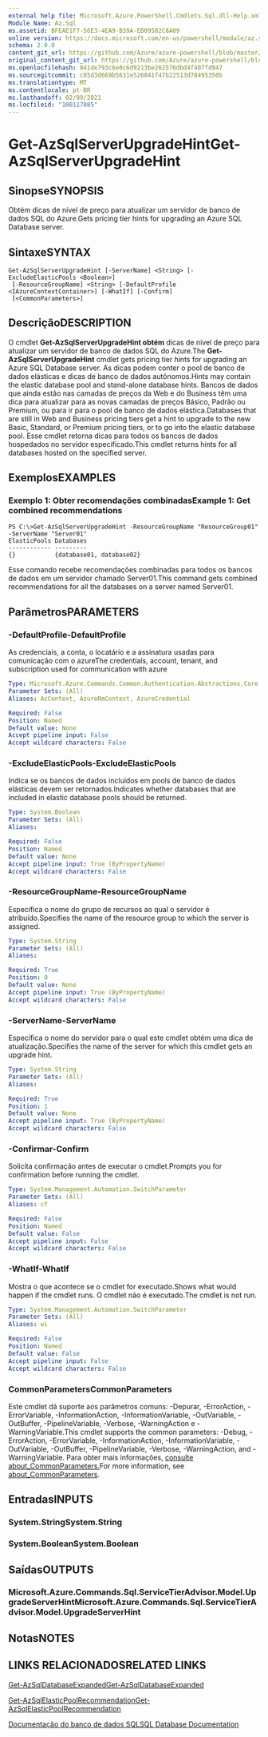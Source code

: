 ```yaml
---
external help file: Microsoft.Azure.PowerShell.Cmdlets.Sql.dll-Help.xml
Module Name: Az.Sql
ms.assetid: BFEAE1F7-56E3-4EA9-B39A-ED09582C8A09
online version: https://docs.microsoft.com/en-us/powershell/module/az.sql/get-azsqlserverupgradehint
schema: 2.0.0
content_git_url: https://github.com/Azure/azure-powershell/blob/master/src/Sql/Sql/help/Get-AzSqlServerUpgradeHint.md
original_content_git_url: https://github.com/Azure/azure-powershell/blob/master/src/Sql/Sql/help/Get-AzSqlServerUpgradeHint.md
ms.openlocfilehash: 841de793c6e0c6d9213be262576dbd4f407fd947
ms.sourcegitcommit: c05d3d669b5631e526841f47b22513d78495350b
ms.translationtype: MT
ms.contentlocale: pt-BR
ms.lasthandoff: 02/09/2021
ms.locfileid: "100117085"
---
```

# <span data-ttu-id="03d10-101">Get-AzSqlServerUpgradeHint</span><span class="sxs-lookup"><span data-stu-id="03d10-101">Get-AzSqlServerUpgradeHint</span></span>

## <span data-ttu-id="03d10-102">Sinopse</span><span class="sxs-lookup"><span data-stu-id="03d10-102">SYNOPSIS</span></span>
<span data-ttu-id="03d10-103">Obtém dicas de nível de preço para atualizar um servidor de banco de dados SQL do Azure.</span><span class="sxs-lookup"><span data-stu-id="03d10-103">Gets pricing tier hints for upgrading an Azure SQL Database server.</span></span>

## <span data-ttu-id="03d10-104">Sintaxe</span><span class="sxs-lookup"><span data-stu-id="03d10-104">SYNTAX</span></span>

```
Get-AzSqlServerUpgradeHint [-ServerName] <String> [-ExcludeElasticPools <Boolean>]
 [-ResourceGroupName] <String> [-DefaultProfile <IAzureContextContainer>] [-WhatIf] [-Confirm]
 [<CommonParameters>]
```

## <span data-ttu-id="03d10-105">Descrição</span><span class="sxs-lookup"><span data-stu-id="03d10-105">DESCRIPTION</span></span>
<span data-ttu-id="03d10-106">O cmdlet **Get-AzSqlServerUpgradeHint obtém** dicas de nível de preço para atualizar um servidor de banco de dados SQL do Azure.</span><span class="sxs-lookup"><span data-stu-id="03d10-106">The **Get-AzSqlServerUpgradeHint** cmdlet gets pricing tier hints for upgrading an Azure SQL Database server.</span></span>
<span data-ttu-id="03d10-107">As dicas podem conter o pool de banco de dados elásticas e dicas de banco de dados autônomos.</span><span class="sxs-lookup"><span data-stu-id="03d10-107">Hints may contain the elastic database pool and stand-alone database hints.</span></span>
<span data-ttu-id="03d10-108">Bancos de dados que ainda estão nas camadas de preços da Web e do Business têm uma dica para atualizar para as novas camadas de preços Básico, Padrão ou Premium, ou para ir para o pool de banco de dados elástica.</span><span class="sxs-lookup"><span data-stu-id="03d10-108">Databases that are still in Web and Business pricing tiers get a hint to upgrade to the new Basic, Standard, or Premium pricing tiers, or to go into the elastic database pool.</span></span>
<span data-ttu-id="03d10-109">Esse cmdlet retorna dicas para todos os bancos de dados hospedados no servidor especificado.</span><span class="sxs-lookup"><span data-stu-id="03d10-109">This cmdlet returns hints for all databases hosted on the specified server.</span></span>

## <span data-ttu-id="03d10-110">Exemplos</span><span class="sxs-lookup"><span data-stu-id="03d10-110">EXAMPLES</span></span>

### <span data-ttu-id="03d10-111">Exemplo 1: Obter recomendações combinadas</span><span class="sxs-lookup"><span data-stu-id="03d10-111">Example 1: Get combined recommendations</span></span>
```
PS C:\>Get-AzSqlServerUpgradeHint -ResourceGroupName "ResourceGroup01" -ServerName "Server01"
ElasticPools Databases           
------------ ---------           
{}           {database01, database02}
```

<span data-ttu-id="03d10-112">Esse comando recebe recomendações combinadas para todos os bancos de dados em um servidor chamado Server01.</span><span class="sxs-lookup"><span data-stu-id="03d10-112">This command gets combined recommendations for all the databases on a server named Server01.</span></span>

## <span data-ttu-id="03d10-113">Parâmetros</span><span class="sxs-lookup"><span data-stu-id="03d10-113">PARAMETERS</span></span>

### <span data-ttu-id="03d10-114">-DefaultProfile</span><span class="sxs-lookup"><span data-stu-id="03d10-114">-DefaultProfile</span></span>
<span data-ttu-id="03d10-115">As credenciais, a conta, o locatário e a assinatura usadas para comunicação com o azure</span><span class="sxs-lookup"><span data-stu-id="03d10-115">The credentials, account, tenant, and subscription used for communication with azure</span></span>

```yaml
Type: Microsoft.Azure.Commands.Common.Authentication.Abstractions.Core.IAzureContextContainer
Parameter Sets: (All)
Aliases: AzContext, AzureRmContext, AzureCredential

Required: False
Position: Named
Default value: None
Accept pipeline input: False
Accept wildcard characters: False
```

### <span data-ttu-id="03d10-116">-ExcludeElasticPools</span><span class="sxs-lookup"><span data-stu-id="03d10-116">-ExcludeElasticPools</span></span>
<span data-ttu-id="03d10-117">Indica se os bancos de dados incluídos em pools de banco de dados elásticas devem ser retornados.</span><span class="sxs-lookup"><span data-stu-id="03d10-117">Indicates whether databases that are included in elastic database pools should be returned.</span></span>

```yaml
Type: System.Boolean
Parameter Sets: (All)
Aliases:

Required: False
Position: Named
Default value: None
Accept pipeline input: True (ByPropertyName)
Accept wildcard characters: False
```

### <span data-ttu-id="03d10-118">-ResourceGroupName</span><span class="sxs-lookup"><span data-stu-id="03d10-118">-ResourceGroupName</span></span>
<span data-ttu-id="03d10-119">Especifica o nome do grupo de recursos ao qual o servidor é atribuído.</span><span class="sxs-lookup"><span data-stu-id="03d10-119">Specifies the name of the resource group to which the server is assigned.</span></span>

```yaml
Type: System.String
Parameter Sets: (All)
Aliases:

Required: True
Position: 0
Default value: None
Accept pipeline input: True (ByPropertyName)
Accept wildcard characters: False
```

### <span data-ttu-id="03d10-120">-ServerName</span><span class="sxs-lookup"><span data-stu-id="03d10-120">-ServerName</span></span>
<span data-ttu-id="03d10-121">Especifica o nome do servidor para o qual este cmdlet obtém uma dica de atualização.</span><span class="sxs-lookup"><span data-stu-id="03d10-121">Specifies the name of the server for which this cmdlet gets an upgrade hint.</span></span>

```yaml
Type: System.String
Parameter Sets: (All)
Aliases:

Required: True
Position: 1
Default value: None
Accept pipeline input: True (ByPropertyName)
Accept wildcard characters: False
```

### <span data-ttu-id="03d10-122">-Confirmar</span><span class="sxs-lookup"><span data-stu-id="03d10-122">-Confirm</span></span>
<span data-ttu-id="03d10-123">Solicita confirmação antes de executar o cmdlet.</span><span class="sxs-lookup"><span data-stu-id="03d10-123">Prompts you for confirmation before running the cmdlet.</span></span>

```yaml
Type: System.Management.Automation.SwitchParameter
Parameter Sets: (All)
Aliases: cf

Required: False
Position: Named
Default value: False
Accept pipeline input: False
Accept wildcard characters: False
```

### <span data-ttu-id="03d10-124">-WhatIf</span><span class="sxs-lookup"><span data-stu-id="03d10-124">-WhatIf</span></span>
<span data-ttu-id="03d10-125">Mostra o que acontece se o cmdlet for executado.</span><span class="sxs-lookup"><span data-stu-id="03d10-125">Shows what would happen if the cmdlet runs.</span></span>
<span data-ttu-id="03d10-126">O cmdlet não é executado.</span><span class="sxs-lookup"><span data-stu-id="03d10-126">The cmdlet is not run.</span></span>

```yaml
Type: System.Management.Automation.SwitchParameter
Parameter Sets: (All)
Aliases: wi

Required: False
Position: Named
Default value: False
Accept pipeline input: False
Accept wildcard characters: False
```

### <span data-ttu-id="03d10-127">CommonParameters</span><span class="sxs-lookup"><span data-stu-id="03d10-127">CommonParameters</span></span>
<span data-ttu-id="03d10-128">Este cmdlet dá suporte aos parâmetros comuns: -Depurar, -ErrorAction, -ErrorVariable, -InformationAction, -InformationVariable, -OutVariable, -OutBuffer, -PipelineVariable, -Verbose, -WarningAction e -WarningVariable.</span><span class="sxs-lookup"><span data-stu-id="03d10-128">This cmdlet supports the common parameters: -Debug, -ErrorAction, -ErrorVariable, -InformationAction, -InformationVariable, -OutVariable, -OutBuffer, -PipelineVariable, -Verbose, -WarningAction, and -WarningVariable.</span></span> <span data-ttu-id="03d10-129">Para obter mais informações, [consulte about_CommonParameters.](http://go.microsoft.com/fwlink/?LinkID=113216)</span><span class="sxs-lookup"><span data-stu-id="03d10-129">For more information, see [about_CommonParameters](http://go.microsoft.com/fwlink/?LinkID=113216).</span></span>

## <span data-ttu-id="03d10-130">Entradas</span><span class="sxs-lookup"><span data-stu-id="03d10-130">INPUTS</span></span>

### <span data-ttu-id="03d10-131">System.String</span><span class="sxs-lookup"><span data-stu-id="03d10-131">System.String</span></span>

### <span data-ttu-id="03d10-132">System.Boolean</span><span class="sxs-lookup"><span data-stu-id="03d10-132">System.Boolean</span></span>

## <span data-ttu-id="03d10-133">Saídas</span><span class="sxs-lookup"><span data-stu-id="03d10-133">OUTPUTS</span></span>

### <span data-ttu-id="03d10-134">Microsoft.Azure.Commands.Sql.ServiceTierAdvisor.Model.UpgradeServerHint</span><span class="sxs-lookup"><span data-stu-id="03d10-134">Microsoft.Azure.Commands.Sql.ServiceTierAdvisor.Model.UpgradeServerHint</span></span>

## <span data-ttu-id="03d10-135">Notas</span><span class="sxs-lookup"><span data-stu-id="03d10-135">NOTES</span></span>

## <span data-ttu-id="03d10-136">LINKS RELACIONADOS</span><span class="sxs-lookup"><span data-stu-id="03d10-136">RELATED LINKS</span></span>

[<span data-ttu-id="03d10-137">Get-AzSqlDatabaseExpanded</span><span class="sxs-lookup"><span data-stu-id="03d10-137">Get-AzSqlDatabaseExpanded</span></span>](./Get-AzSqlDatabaseExpanded.md)

[<span data-ttu-id="03d10-138">Get-AzSqlElasticPoolRecommendation</span><span class="sxs-lookup"><span data-stu-id="03d10-138">Get-AzSqlElasticPoolRecommendation</span></span>](./Get-AzSqlElasticPoolRecommendation.md)

[<span data-ttu-id="03d10-139">Documentação do banco de dados SQL</span><span class="sxs-lookup"><span data-stu-id="03d10-139">SQL Database Documentation</span></span>](https://docs.microsoft.com/azure/sql-database/)


